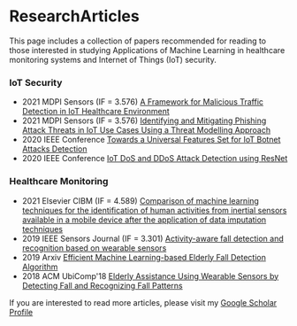 # ResearchArticles
This page includes a collection of papers recommended for reading to those interested in studying Applications of Machine Learning in healthcare monitoring systems and Internet of Things (IoT) security. 

### IoT Security
- 2021 MDPI Sensors (IF = 3.576) [A Framework for Malicious Traffic Detection in IoT Healthcare Environment](https://www.mdpi.com/1424-8220/21/9/3025/pdf)
- 2021 MDPI Sensors (IF = 3.576) [Identifying and Mitigating Phishing Attack Threats in IoT Use Cases Using a Threat Modelling Approach](https://www.mdpi.com/1424-8220/21/14/4816/pdf)
- 2020 IEEE Conference [Towards a Universal Features Set for IoT Botnet Attacks Detection](https://arxiv.org/pdf/2012.00463)
- 2020 IEEE Conference [IoT DoS and DDoS Attack Detection using ResNet](https://arxiv.org/pdf/2012.01971)


### Healthcare Monitoring
- 2021 Elsevier CIBM (IF = 4.589) [Comparison of machine learning techniques for the identification of human activities from inertial sensors available in a mobile device after the application of data imputation techniques](https://www.sciencedirect.com/science/article/pii/S0010482521004327)
- 2019 IEEE Sensors Journal (IF = 3.301) [Activity-aware fall detection and recognition based on wearable sensors](https://ieeexplore.ieee.org/abstract/document/8641383/)
- 2019 Arxiv [Efficient Machine Learning-based Elderly Fall Detection Algorithm](https://arxiv.org/pdf/1911.11976)
- 2018 ACM UbiComp'18 [Elderly Assistance Using Wearable Sensors by Detecting Fall and Recognizing Fall Patterns](https://dl.acm.org/doi/pdf/10.1145/3267305.3274129)



If you are interested to read more articles, please visit my [Google Scholar Profile](https://scholar.google.com/citations?user=yQ0pnKEAAAAJ&hl=en)
